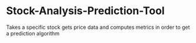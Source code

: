 # Stock-Analysis-Prediction-Tool
Takes a specific stock gets price data and computes metrics in order to get a prediction algorithm
